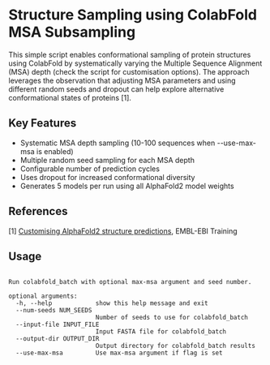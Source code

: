 # Structure Sampling using ColabFold MSA Subsampling

This simple script enables conformational sampling of protein structures using ColabFold by systematically varying the Multiple Sequence Alignment (MSA) depth (check the script for customisation options). The approach leverages the observation that adjusting MSA parameters and using different random seeds and dropout can help explore alternative conformational states of proteins [1]. 

## Key Features

- Systematic MSA depth sampling (10-100 sequences when --use-max-msa is enabled)
- Multiple random seed sampling for each MSA depth
- Configurable number of prediction cycles
- Uses dropout for increased conformational diversity
- Generates 5 models per run using all AlphaFold2 model weights

## References

[1] [Customising AlphaFold2 structure predictions](https://www.ebi.ac.uk/training/online/courses/alphafold/advanced-modeling-and-applications-of-predicted-protein-structures/customising-alphafold-structure-predictions/), EMBL-EBI Training


## Usage
```usage: struc_sampling_localcolabfold_msa_pair_2.py [-h] [--num-seeds NUM_SEEDS] [--input-file INPUT_FILE] [--output-dir OUTPUT_DIR] [--use-max-msa]

Run colabfold_batch with optional max-msa argument and seed number.

optional arguments:
  -h, --help            show this help message and exit
  --num-seeds NUM_SEEDS
                        Number of seeds to use for colabfold_batch
  --input-file INPUT_FILE
                        Input FASTA file for colabfold_batch
  --output-dir OUTPUT_DIR
                        Output directory for colabfold_batch results
  --use-max-msa         Use max-msa argument if flag is set
```